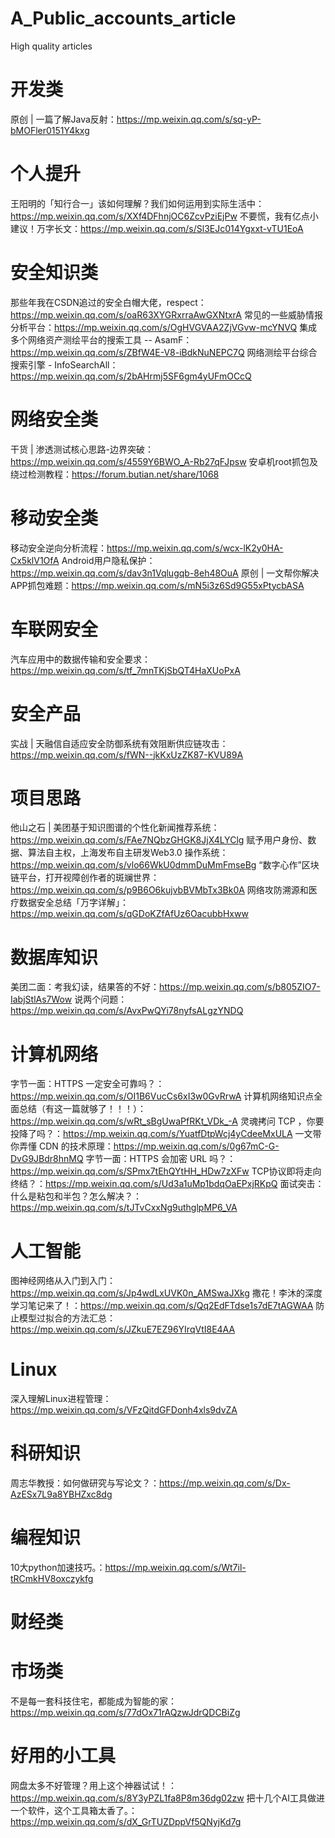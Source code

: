 # A_Public_accounts_article
High quality articles

# 开发类
原创 | 一篇了解Java反射：https://mp.weixin.qq.com/s/sq-yP-bMOFler0151Y4kxg
# 个人提升
王阳明的「知行合一」该如何理解？我们如何运用到实际生活中：https://mp.weixin.qq.com/s/XXf4DFhnjOC6ZcvPziEjPw
不要慌，我有亿点小建议！万字长文：https://mp.weixin.qq.com/s/Sl3EJc014Ygxxt-vTU1EoA
# 安全知识类
那些年我在CSDN追过的安全白帽大佬，respect：https://mp.weixin.qq.com/s/oaR63XYGRxrraAwGXNtxrA
常见的一些威胁情报分析平台：https://mp.weixin.qq.com/s/OgHVGVAA2ZjVGvw-mcYNVQ
集成多个网络资产测绘平台的搜索工具 -- AsamF：https://mp.weixin.qq.com/s/ZBfW4E-V8-iBdkNuNEPC7Q
网络测绘平台综合搜索引擎 - InfoSearchAll：https://mp.weixin.qq.com/s/2bAHrmj5SF6gm4yUFmOCcQ
# 网络安全类
干货 | 渗透测试核心思路-边界突破：https://mp.weixin.qq.com/s/4559Y6BWO_A-Rb27qFJpsw
安卓机root抓包及绕过检测教程：https://forum.butian.net/share/1068
# 移动安全类
移动安全逆向分析流程：https://mp.weixin.qq.com/s/wcx-lK2y0HA-Cx5klV1OfA
Android用户隐私保护：https://mp.weixin.qq.com/s/dav3n1Vqlugqb-8eh48OuA
原创 | 一文帮你解决APP抓包难题：https://mp.weixin.qq.com/s/mN5i3z6Sd9G55xPtycbASA
# 车联网安全
汽车应用中的数据传输和安全要求：https://mp.weixin.qq.com/s/tf_7mnTKjSbQT4HaXUoPxA
# 安全产品
实战 | 天融信自适应安全防御系统有效阻断供应链攻击：https://mp.weixin.qq.com/s/fWN--jkKxUzZK87-KVU89A
# 项目思路
他山之石 | 美团基于知识图谱的个性化新闻推荐系统：https://mp.weixin.qq.com/s/FAe7NQbzGHGK8JjX4LYClg
赋予用户身份、数据、算法自主权，上海发布自主研发Web3.0 操作系统：https://mp.weixin.qq.com/s/vlo66WkU0dmmDuMmFmseBg
“数字心作”区块链平台，打开视障创作者的斑斓世界：https://mp.weixin.qq.com/s/p9B6O6kujvbBVMbTx3Bk0A
网络攻防溯源和医疗数据安全总结「万字详解」：https://mp.weixin.qq.com/s/qGDoKZfAfUz6OacubbHxww
# 数据库知识
美团二面：考我幻读，结果答的不好：https://mp.weixin.qq.com/s/b805ZIO7-IabjStlAs7Wow
说两个问题：https://mp.weixin.qq.com/s/AvxPwQYi78nyfsALgzYNDQ
# 计算机网络
字节一面：HTTPS 一定安全可靠吗？：https://mp.weixin.qq.com/s/OI1B6VucCs6xI3w0GvRrwA
计算机网络知识点全面总结（有这一篇就够了！！！）：https://mp.weixin.qq.com/s/wRt_sBgUwaPfRKt_VDk_-A
灵魂拷问 TCP ，你要投降了吗？：https://mp.weixin.qq.com/s/YuatfDtpWcj4yCdeeMxULA
一文带你弄懂 CDN 的技术原理：https://mp.weixin.qq.com/s/0g67mC-G-DvG9JBdr8hnMQ
字节一面：HTTPS 会加密 URL 吗？：https://mp.weixin.qq.com/s/SPmx7tEhQYtHH_HDw7zXFw
TCP协议即将走向终结？：https://mp.weixin.qq.com/s/Ud3a1uMp1bdqOaEPxjRKpQ
面试突击：什么是粘包和半包？怎么解决？：https://mp.weixin.qq.com/s/tJTvCxxNg9uthglpMP6_VA
# 人工智能
图神经网络从入门到入门：https://mp.weixin.qq.com/s/Jp4wdLxUVK0n_AMSwaJXkg
撒花！李沐的深度学习笔记来了！：https://mp.weixin.qq.com/s/Qq2EdFTdse1s7dE7tAGWAA
防止模型过拟合的方法汇总：https://mp.weixin.qq.com/s/JZkuE7EZ96YIrqVtI8E4AA
# Linux
深入理解Linux进程管理：https://mp.weixin.qq.com/s/VFzQitdGFDonh4xls9dvZA
# 科研知识
周志华教授：如何做研究与写论文？：https://mp.weixin.qq.com/s/Dx-AzESx7L9a8YBHZxc8dg
# 编程知识
10大python加速技巧。：https://mp.weixin.qq.com/s/Wt7il-tRCmkHV8oxczykfg
# 财经类
# 市场类
不是每一套科技住宅，都能成为智能的家：https://mp.weixin.qq.com/s/77dOx71rAQzwJdrQDCBiZg

# 好用的小工具
网盘太多不好管理？用上这个神器试试！：https://mp.weixin.qq.com/s/8Y3yPZL1fa8P8m36dg02zw
把十几个AI工具做进一个软件，这个工具箱太香了。：https://mp.weixin.qq.com/s/dX_GrTUZDppVf5QNyjKd7g
